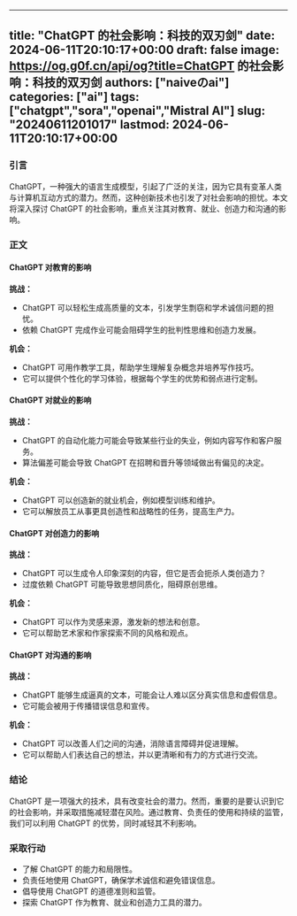 
---
title: "ChatGPT 的社会影响：科技的双刃剑"
date: 2024-06-11T20:10:17+00:00
draft: false
image: https://og.g0f.cn/api/og?title=ChatGPT 的社会影响：科技的双刃剑
authors: ["naiveのai"]
categories: ["ai"]
tags: ["chatgpt","sora","openai","Mistral AI"]
slug: "20240611201017"
lastmod: 2024-06-11T20:10:17+00:00
---
### 引言

ChatGPT，一种强大的语言生成模型，引起了广泛的关注，因为它具有变革人类与计算机互动方式的潜力。然而，这种创新技术也引发了对社会影响的担忧。本文将深入探讨 ChatGPT 的社会影响，重点关注其对教育、就业、创造力和沟通的影响。

### 正文

#### ChatGPT 对教育的影响

**挑战：**

* ChatGPT 可以轻松生成高质量的文本，引发学生剽窃和学术诚信问题的担忧。
* 依赖 ChatGPT 完成作业可能会阻碍学生的批判性思维和创造力发展。

**机会：**

* ChatGPT 可用作教学工具，帮助学生理解复杂概念并培养写作技巧。
* 它可以提供个性化的学习体验，根据每个学生的优势和弱点进行定制。

#### ChatGPT 对就业的影响

**挑战：**

* ChatGPT 的自动化能力可能会导致某些行业的失业，例如内容写作和客户服务。
* 算法偏差可能会导致 ChatGPT 在招聘和晋升等领域做出有偏见的决定。

**机会：**

* ChatGPT 可以创造新的就业机会，例如模型训练和维护。
* 它可以解放员工从事更具创造性和战略性的任务，提高生产力。

#### ChatGPT 对创造力的影响

**挑战：**

* ChatGPT 可以生成令人印象深刻的内容，但它是否会扼杀人类创造力？
* 过度依赖 ChatGPT 可能导致思想同质化，阻碍原创思维。

**机会：**

* ChatGPT 可以作为灵感来源，激发新的想法和创意。
* 它可以帮助艺术家和作家探索不同的风格和观点。

#### ChatGPT 对沟通的影响

**挑战：**

* ChatGPT 能够生成逼真的文本，可能会让人难以区分真实信息和虚假信息。
* 它可能会被用于传播错误信息和宣传。

**机会：**

* ChatGPT 可以改善人们之间的沟通，消除语言障碍并促进理解。
* 它可以帮助人们表达自己的想法，并以更清晰和有力的方式进行交流。

### 结论

ChatGPT 是一项强大的技术，具有改变社会的潜力。然而，重要的是要认识到它的社会影响，并采取措施减轻潜在风险。通过教育、负责任的使用和持续的监管，我们可以利用 ChatGPT 的优势，同时减轻其不利影响。

### 采取行动

* 了解 ChatGPT 的能力和局限性。
* 负责任地使用 ChatGPT，确保学术诚信和避免错误信息。
* 倡导使用 ChatGPT 的道德准则和监管。
* 探索 ChatGPT 作为教育、就业和创造力工具的潜力。